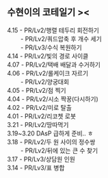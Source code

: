 ## 수현이의 코테일기 >< 
4.15 - PR/Lv2/행렬 테두리 회전하기  <br/>
&nbsp; &nbsp; &nbsp; &nbsp; - PR/Lv2/쿼드압축 후 개수 세기  <br/>
&nbsp; &nbsp; &nbsp; &nbsp; - PR/Lv3/수식 복원하기  <br/>
4.14 - PR/Lv2/빛의 경로 사이클  <br/>
4.07 - PR/Lv2/택배 배달과 수거하기  <br/>
4.06 - PR/Lv2/롤케이크 자르기  <br/>
&nbsp; &nbsp; &nbsp; &nbsp; - PR/Lv2/양궁대회  <br/>
4.05 - PR/Lv2/점 찍기  <br/>
4.04 - PR/Lv2/시소 짝꿍(다시하기)  <br/>
4.02 - PR/Lv2/미로 탈출  <br/>
4.01 - PR/Lv2/리코쳇 로봇  <br/>
3.21 - PR/Lv2/땅따먹기  <br/>
3.19~3.20 DAsP 급하게 준비.. ㅎ  <br/>
3.18 - PR/Lv2/두 원 사이의 정수쌍   <br/>
&nbsp; &nbsp; &nbsp; &nbsp; - PR/Lv2/뒤에 있는 큰 수 찾기  <br/>
3.17 - PR/Lv3/상담원 인원 <br/>
3.14 - PR/Lv3/표 병합
